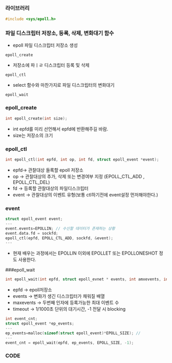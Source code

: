 ### 라이브러리
```c
#include <sys/epoll.h>
```

### 파일 디스크립터 저장소, 등록, 삭제, 변화대기 함수
* epoll 파일 디스크립터 저장소 생성
```
epoll_create
```
* 저장소에 파ㅣㄹ 디스크립터 등록 및 삭제
```
epoll_ctl
```
* select 함수와 마찬가지로 파일 디스크립터의 변화대기
```
epoll_wait
```

### epoll_create
```c
int epoll_create(int size);
```
* int epfd를 미리 선언해서 epfd에 반환해주길 바람.
* size는 저장소의 크기

### epoll_ctl
```c
int epoll_ctl(int epfd, int op, int fd, struct epoll_event *event);
```
* epfd-> 관찰대상 들록할 epoll 저장소
* op -> 관찰대상의 추가, 삭제 또는 변경여부 지정 (EPOLL_CTL_ADD , EPOLL_CTL_DEL)
* fd -> 등록할 관찰대상의 파일디스크립터
* event -> 관찰대상의 이벤트 유형(보통 ctl하기전에 event설정 먼저해야한다.)

### event
```c
struct epoll_event event;
---
event.events=EPOLLIN; // 수신할 데이터가 존재하는 상황
event.data.fd = sockfd;
epoll_ctl(epfd, EPOLL_CTL_ADD, sockfd, &event);
---
```
* 현재 배우는 과정에서는 EPOLLIN 이외에 EPOLLET 또는 EPOLLONESHOT 정도 사용한다.

###epoll_wait
```c
int epoll_wait(int epfd, struct epoll_evnet * events, int amxevents, int timeout);
```
* epfd -> epoll저장소
* events -> 변화가 생긴 디스크립터가 채워질 배열
* maxevents -> 두번째 인자에 등록가능한 최대 이벤트 수
* timeout -> 1/1000초 단위의 대기시간, -1 전달 시 blocking
```c
int event_cnt;
struct epoll_event *ep_events;
---
ep_events=malloc(sizeof(struct epoll_event)*EPOLL_SIZE); // 
---
event_cnt = epoll_wait(epfd, ep_events, EPOLL_SIZE, -1);
```

### CODE
```c

```

